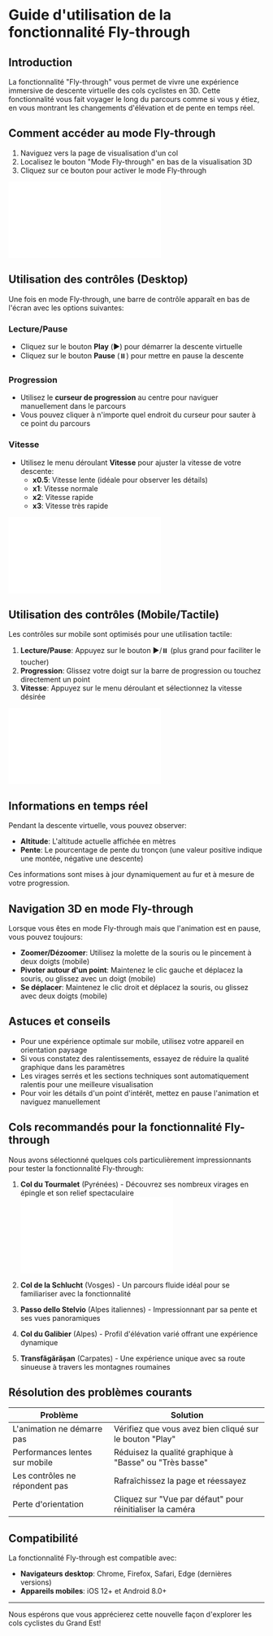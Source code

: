 # Guide d'utilisation de la fonctionnalité Fly-through

## Introduction

La fonctionnalité "Fly-through" vous permet de vivre une expérience immersive de descente virtuelle des cols cyclistes en 3D. Cette fonctionnalité vous fait voyager le long du parcours comme si vous y étiez, en vous montrant les changements d'élévation et de pente en temps réel.

## Comment accéder au mode Fly-through

1. Naviguez vers la page de visualisation d'un col
2. Localisez le bouton "Mode Fly-through" en bas de la visualisation 3D
3. Cliquez sur ce bouton pour activer le mode Fly-through

![Bouton Fly-through](../images/fly-through-button.txt)

## Utilisation des contrôles (Desktop)

Une fois en mode Fly-through, une barre de contrôle apparaît en bas de l'écran avec les options suivantes:

### Lecture/Pause
- Cliquez sur le bouton **Play** (▶️) pour démarrer la descente virtuelle
- Cliquez sur le bouton **Pause** (⏸️) pour mettre en pause la descente

### Progression
- Utilisez le **curseur de progression** au centre pour naviguer manuellement dans le parcours
- Vous pouvez cliquer à n'importe quel endroit du curseur pour sauter à ce point du parcours

### Vitesse
- Utilisez le menu déroulant **Vitesse** pour ajuster la vitesse de votre descente:
  - **x0.5**: Vitesse lente (idéale pour observer les détails)
  - **x1**: Vitesse normale
  - **x2**: Vitesse rapide
  - **x3**: Vitesse très rapide

![Contrôles Fly-through (Desktop)](../images/fly-through-controls.txt)

## Utilisation des contrôles (Mobile/Tactile)

Les contrôles sur mobile sont optimisés pour une utilisation tactile:

1. **Lecture/Pause**: Appuyez sur le bouton ▶️/⏸️ (plus grand pour faciliter le toucher)
2. **Progression**: Glissez votre doigt sur la barre de progression ou touchez directement un point
3. **Vitesse**: Appuyez sur le menu déroulant et sélectionnez la vitesse désirée

![Contrôles Fly-through (Mobile)](../images/fly-through-mobile-touch.txt)

## Informations en temps réel

Pendant la descente virtuelle, vous pouvez observer:

- **Altitude**: L'altitude actuelle affichée en mètres
- **Pente**: Le pourcentage de pente du tronçon (une valeur positive indique une montée, négative une descente)

Ces informations sont mises à jour dynamiquement au fur et à mesure de votre progression.

## Navigation 3D en mode Fly-through

Lorsque vous êtes en mode Fly-through mais que l'animation est en pause, vous pouvez toujours:

- **Zoomer/Dézoomer**: Utilisez la molette de la souris ou le pincement à deux doigts (mobile)
- **Pivoter autour d'un point**: Maintenez le clic gauche et déplacez la souris, ou glissez avec un doigt (mobile)
- **Se déplacer**: Maintenez le clic droit et déplacez la souris, ou glissez avec deux doigts (mobile)

## Astuces et conseils

- Pour une expérience optimale sur mobile, utilisez votre appareil en orientation paysage
- Si vous constatez des ralentissements, essayez de réduire la qualité graphique dans les paramètres
- Les virages serrés et les sections techniques sont automatiquement ralentis pour une meilleure visualisation
- Pour voir les détails d'un point d'intérêt, mettez en pause l'animation et naviguez manuellement

## Cols recommandés pour la fonctionnalité Fly-through

Nous avons sélectionné quelques cols particulièrement impressionnants pour tester la fonctionnalité Fly-through:

1. **Col du Tourmalet** (Pyrénées) - Découvrez ses nombreux virages en épingle et son relief spectaculaire
   ![Col du Tourmalet en Fly-through](../images/fly-through-col-tourmalet.txt)

2. **Col de la Schlucht** (Vosges) - Un parcours fluide idéal pour se familiariser avec la fonctionnalité

3. **Passo dello Stelvio** (Alpes italiennes) - Impressionnant par sa pente et ses vues panoramiques

4. **Col du Galibier** (Alpes) - Profil d'élévation varié offrant une expérience dynamique

5. **Transfăgărășan** (Carpates) - Une expérience unique avec sa route sinueuse à travers les montagnes roumaines

## Résolution des problèmes courants

| Problème | Solution |
|---------|----------|
| L'animation ne démarre pas | Vérifiez que vous avez bien cliqué sur le bouton "Play" |
| Performances lentes sur mobile | Réduisez la qualité graphique à "Basse" ou "Très basse" |
| Les contrôles ne répondent pas | Rafraîchissez la page et réessayez |
| Perte d'orientation | Cliquez sur "Vue par défaut" pour réinitialiser la caméra |

## Compatibilité

La fonctionnalité Fly-through est compatible avec:
- **Navigateurs desktop**: Chrome, Firefox, Safari, Edge (dernières versions)
- **Appareils mobiles**: iOS 12+ et Android 8.0+

---

Nous espérons que vous apprécierez cette nouvelle façon d'explorer les cols cyclistes du Grand Est!
